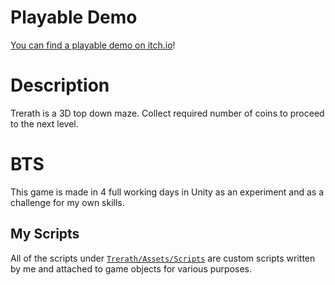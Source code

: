 # Playable Demo
[You can find a playable demo on itch.io](https://dezwix.itch.io/trerath)!

# Description
Trerath is a 3D top down maze. Collect required number of coins to proceed to the next level.

# BTS
This game is made in 4 full working days in Unity as an experiment and as a challenge for my own skills.

## My Scripts
All of the scripts under [`Trerath/Assets/Scripts`](https://github.com/Dezwix/trerath/tree/main/Trerath/Assets/Scripts) are custom scripts written by me and attached to game objects for various purposes.
